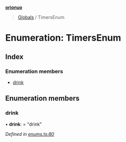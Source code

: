 **[orionuo](../README.md)**

> [Globals](../globals.md) / TimersEnum

# Enumeration: TimersEnum

## Index

### Enumeration members

* [drink](timersenum.md#drink)

## Enumeration members

### drink

•  **drink**:  = "drink"

*Defined in [enums.ts:80](https://github.com/msviha/orionuo/blob/48715bb/src/enums.ts#L80)*
